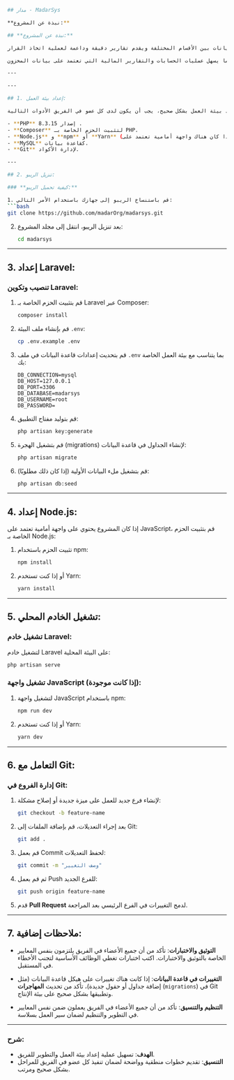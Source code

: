    ```bash
## مدار - MadarSys

**نبذة عن المشروع:**

## **نبذة عن المشروع:**

نظام **مدار** هو تطبيق لإدارة العمليات المخزنية يهدف إلى تحسين كفاءة إدارة المخزون وتنظيم العمليات التجارية مثل الشراء، البيع، الإرجاع، والتلف. يتيح النظام تتبع تدفق البيانات بين الأقسام المختلفة ويقدم تقارير دقيقة وداعمة لعملية اتخاذ القرار. 

يتميز **مدار** بمرونة عالية في إدارة المخزون، ويتيح ربطه بأنظمة محاسبية خارجية عند الحاجة، مما يسهل عمليات الحسابات والتقارير المالية التي تعتمد على بيانات المخزون.

---

---

## 1. إعداد بيئة العمل:

للتأكد من إعداد بيئة العمل بشكل صحيح، يجب أن يكون لدى كل عضو في الفريق الأدوات التالية:

- **PHP** إصدار 8.3.15 .
- **Composer** لتثبيت الحزم الخاصة بـ PHP.
- **Node.js** و **npm** أو **Yarn** (إذا كان هناك واجهة أمامية تعتمد على JavaScript).
- **MySQL** كقاعدة بيانات.
- **Git** لإدارة الأكواد.

---

## 2. تنزيل الريبو:

### **كيفية تحميل الريبو:**

1. قم باستنساخ الريبو إلى جهازك باستخدام الأمر التالي:
   ```bash
   git clone https://github.com/madarOrg/madarsys.git
   ```

2. بعد تنزيل الريبو، انتقل إلى مجلد المشروع:
   ```bash
   cd madarsys
   ```

---

## 3. إعداد Laravel:

### **تنصيب وتكوين Laravel:**

1. قم بتثبيت الحزم الخاصة بـ Laravel عبر Composer:
   ```bash
   composer install
   ```

2. قم بإنشاء ملف البيئة `.env`:
   ```bash
   cp .env.example .env
   ```

3. قم بتحديث إعدادات قاعدة البيانات في ملف `.env` بما يتناسب مع بيئة العمل الخاصة بك:
   ```env
   DB_CONNECTION=mysql
   DB_HOST=127.0.0.1
   DB_PORT=3306
   DB_DATABASE=madarsys
   DB_USERNAME=root
   DB_PASSWORD=
   ```

4. قم بتوليد مفتاح التطبيق:
   ```bash
   php artisan key:generate
   ```

5. قم بتشغيل الهجرة (migrations) لإنشاء الجداول في قاعدة البيانات:
   ```bash
   php artisan migrate
   ```

6. قم بتشغيل ملء البيانات الأولية (إذا كان ذلك مطلوبًا):
   ```bash
   php artisan db:seed
   ```

---

## 4. إعداد Node.js:

إذا كان المشروع يحتوي على واجهة أمامية تعتمد على JavaScript، قم بتثبيت الحزم الخاصة بـ Node.js:

1. تثبيت الحزم باستخدام npm:
   ```bash
   npm install
   ```

2. أو إذا كنت تستخدم Yarn:
   ```bash
   yarn install
   ```

---

## 5. تشغيل الخادم المحلي:

### **تشغيل خادم Laravel:**

لتشغيل خادم Laravel على البيئة المحلية:
```bash
php artisan serve
```

### **تشغيل واجهة JavaScript (إذا كانت موجودة):**

1. لتشغيل واجهة JavaScript باستخدام npm:
   ```bash
   npm run dev
   ```

2. أو إذا كنت تستخدم Yarn:
   ```bash
   yarn dev
   ```

---

## 6. التعامل مع Git:

### **إدارة الفروع في Git:**

1. لإنشاء فرع جديد للعمل على ميزة جديدة أو إصلاح مشكلة:
   ```bash
   git checkout -b feature-name
   ```

2. بعد إجراء التعديلات، قم بإضافة الملفات إلى Git:
   ```bash
   git add .
   ```

3. قم بعمل Commit لحفظ التعديلات:
   ```bash
   git commit -m "وصف التغيير"
   ```

4. ثم قم بعمل Push للفرع الجديد:
   ```bash
   git push origin feature-name
   ```

5. قدم **Pull Request** لدمج التغييرات في الفرع الرئيسي بعد المراجعة.

---

## 7. ملاحظات إضافية:

- **التوثيق والاختبارات**: تأكد من أن جميع الأعضاء في الفريق يلتزمون بنفس المعايير الخاصة بالتوثيق والاختبارات. اكتب اختبارات تغطي الوظائف الأساسية لتجنب الأخطاء في المستقبل.
  
- **التغييرات في قاعدة البيانات**: إذا كانت هناك تغييرات على هيكل قاعدة البيانات (مثل إضافة جداول أو حقول جديدة)، تأكد من تحديث **المهاجرات** (`migrations`) في Git وتطبيقها بشكل صحيح على بيئة الإنتاج.

- **التنظيم والتنسيق**: تأكد من أن جميع الأعضاء في الفريق يعملون ضمن نفس المعايير في التطوير والتنظيم لضمان سير العمل بسلاسة.

---
### شرح:
- **الهدف**: تسهيل عملية إعداد بيئة العمل والتطوير للفريق.
- **التنسيق**: تقديم خطوات منطقية وواضحة لضمان تنفيذ كل عضو في الفريق للمراحل بشكل صحيح ومرتب.
